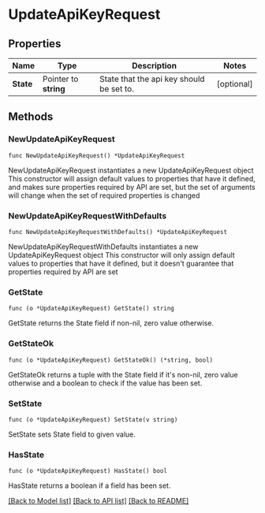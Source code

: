 # UpdateApiKeyRequest

## Properties

Name | Type | Description | Notes
------------ | ------------- | ------------- | -------------
**State** | Pointer to **string** | State that the api key should be set to. | [optional] 

## Methods

### NewUpdateApiKeyRequest

`func NewUpdateApiKeyRequest() *UpdateApiKeyRequest`

NewUpdateApiKeyRequest instantiates a new UpdateApiKeyRequest object
This constructor will assign default values to properties that have it defined,
and makes sure properties required by API are set, but the set of arguments
will change when the set of required properties is changed

### NewUpdateApiKeyRequestWithDefaults

`func NewUpdateApiKeyRequestWithDefaults() *UpdateApiKeyRequest`

NewUpdateApiKeyRequestWithDefaults instantiates a new UpdateApiKeyRequest object
This constructor will only assign default values to properties that have it defined,
but it doesn't guarantee that properties required by API are set

### GetState

`func (o *UpdateApiKeyRequest) GetState() string`

GetState returns the State field if non-nil, zero value otherwise.

### GetStateOk

`func (o *UpdateApiKeyRequest) GetStateOk() (*string, bool)`

GetStateOk returns a tuple with the State field if it's non-nil, zero value otherwise
and a boolean to check if the value has been set.

### SetState

`func (o *UpdateApiKeyRequest) SetState(v string)`

SetState sets State field to given value.

### HasState

`func (o *UpdateApiKeyRequest) HasState() bool`

HasState returns a boolean if a field has been set.


[[Back to Model list]](../README.md#documentation-for-models) [[Back to API list]](../README.md#documentation-for-api-endpoints) [[Back to README]](../README.md)


